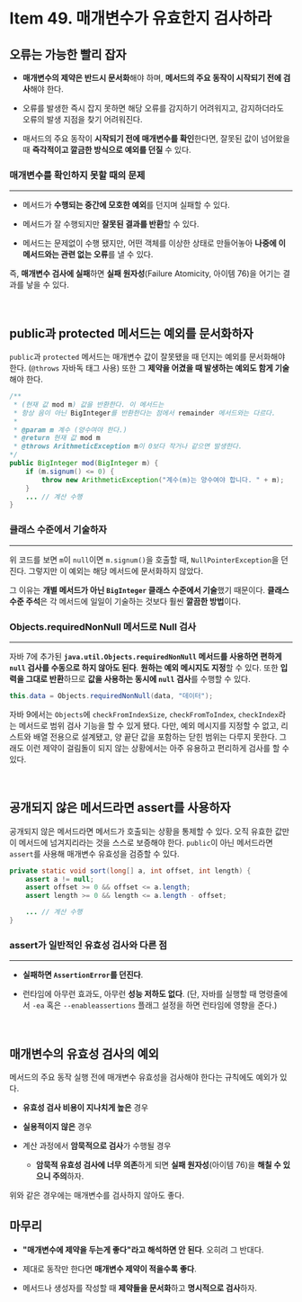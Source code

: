 # Item 49. 매개변수가 유효한지 검사하라

## 오류는 가능한 빨리 잡자

- **매개변수의 제약은 반드시 문서화**해야 하며, **메서드의 주요 동작이 시작되기 전에 검사**해야 한다.

- 오류를 발생한 즉시 잡지 못하면 해당 오류를 감지하기 어려워지고, 감지하더라도 오류의 발생 지점을 찾기 어려워진다.

- 매서드의 주요 동작이 **시작되기 전에 매개변수를 확인**한다면, 잘못된 값이 넘어왔을 때 **즉각적이고 깔금한 방식으로 예외를 던질** 수 있다.

### 매개변수를 확인하지 못할 때의 문제
---

- 메서드가 **수행되는 중간에 모호한 예외**를 던지며 실패할 수 있다.

- 메서드가 잘 수행되지만 **잘못된 결과를 반환**할 수 있다.

- 메서드는 문제없이 수행 됐지만, 어떤 객체를 이상한 상태로 만들어놓아 **나중에 이 메서드와는 관련 없는 오류**를 낼 수 있다.

즉, **매개변수 검사에 실패**하면 **실패 원자성**(Failure Atomicity, 아이템 76)을 어기는 결과를 낳을 수 있다.

<br>

## public과 protected 메서드는 예외를 문서화하자

`public`과 `protected` 메서드는 매개변수 값이 잘못됐을 때 던지는 예외를 문서화해야 한다. (`@throws` 자바독 태그 사용) 또한 그 **제약을 어겼을 때 발생하는 예외도 함게 기술**해야 한다.

``` java
/**
 * (현재 값 mod m) 값을 반환한다. 이 메서드는
 * 항상 음이 아닌 BigInteger를 반환한다는 점에서 remainder 메서드와는 다르다.
 * 
 * @param m 계수 (양수여야 한다.)
 * @return 현재 값 mod m
 * @throws ArithmeticException m이 0보다 작거나 같으면 발생한다.
*/
public BigInteger mod(BigInteger m) {
    if (m.signum() <= 0) {
        throw new ArithmeticException("계수(m)는 양수여야 합니다. " + m);
    }
    ... // 계산 수행
}
```

### 클래스 수준에서 기술하자
---

위 코드를 보면 `m`이 `null`이면 `m.signum()`을 호출할 때, `NullPointerException`을 던진다. 그렇지만 이 예외는 해당 메서드에 문서화하지 않았다.

그 이유는 **개별 메서드가 아닌 `BigInteger` 클래스 수준에서 기술**했기 때문이다. **클래스 수준 주석**은 각 메서드에 일일이 기술하는 것보다 훨씬 **깔끔한 방법**이다.

### Objects.requiredNonNull 메서드로 Null 검사
---

자바 7에 추가된 **`java.util.Objects.requiredNonNull` 메서드를 사용하면 편하게 `null` 검사를 수동으로 하지 않아도 된다**. **원하는 예외 메시지도 지정**할 수 있다. 또한 **입력을 그대로 반환**하므로 **값을 사용하는 동시에 `null` 검사**를 수행할 수 있다.

``` java
this.data = Objects.requiredNonNull(data, "데이터");
```

자바 9에서는 `Objects`에 `checkFromIndexSize`, `checkFromToIndex`, `checkIndex`라는 메서드로 범위 검사 기능을 할 수 있게 됐다. 다만, 예외 메시지를 지정할 수 없고, 리스트와 배열 전용으로 설계됐고, 양 끝단 값을 포함하는 닫힌 범위는 다루지 못한다. 그래도 이런 제약이 걸림돌이 되지 않는 상황에서는 아주 유용하고 편리하게 검사를 할 수 있다.

<br>

## 공개되지 않은 메서드라면 assert를 사용하자

공개되지 않은 메서드라면 메서드가 호출되는 상황을 통제할 수 있다. 오직 유효한 값만이 메서드에 넘겨지리라는 것을 스스로 보증해야 한다. `public`이 아닌 메서드라면 `assert`를 사용해 매개변수 유효성을 검증할 수 있다.

``` java
private static void sort(long[] a, int offset, int length) {
    assert a != null;
    assert offset >= 0 && offset <= a.length;
    assert length >= 0 && length <= a.length - offset;

    ... // 계산 수행
}
```

### assert가 일반적인 유효성 검사와 다른 점
---

- **실패하면 `AssertionError`를 던진다**.

- 런타임에 아무런 효과도, 아무런 **성능 저하도 없다**. (단, 자바를 실행할 때 명령줄에서 `-ea` 혹은 `--enableassertions` 플래그 설정을 하면 런타임에 영향을 준다.)

<br>

## 매개변수의 유효성 검사의 예외

메서드의 주요 동작 실행 전에 매개변수 유효성을 검사해야 한다는 규칙에도 예외가 있다.

- **유효성 검사 비용이 지나치게 높은** 경우

- **실용적이지 않은** 경우

- 계산 과정에서 **암묵적으로 검사**가 수행될 경우
    - **암묵적 유효성 검사에 너무 의존**하게 되면 **실패 원자성**(아이템 76)을 **해칠 수 있으니 주의**하자.

위와 같은 경우에는 매개변수를 검사하지 않아도 좋다.

## 마무리

- **"매개변수에 제약을 두는게 좋다"라고 해석하면 안 된다**. 오히려 그 반대다.

- 제대로 동작만 한다면 **매개변수 제약이 적을수록 좋다**.

- 메서드나 생성자를 작성할 때 **제약들을 문서화**하고 **명시적으로 검사**하자.

